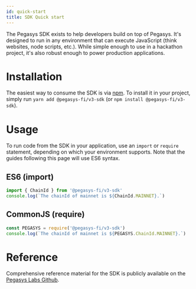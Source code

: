 ```yaml
---
id: quick-start
title: SDK Quick start
---
```


The Pegasys SDK exists to help developers build on top of Pegasys. It's designed to run in any environment that can execute JavaScript (think websites, node scripts, etc.). While simple enough to use in a hackathon project, it's also robust enough to power production applications.

# Installation

The easiest way to consume the SDK is via [npm](https://github.com/Pegasys-fi/v1-sdk). To install it in your project, simply run `yarn add @pegasys-fi/v3-sdk` (or `npm install @pegasys-fi/v3-sdk`).

# Usage

To run code from the SDK in your application, use an `import` or `require` statement, depending on which your environment supports. Note that the guides following this page will use ES6 syntax.

## ES6 (import)

```typescript
import { ChainId } from '@pegasys-fi/v3-sdk'
console.log(`The chainId of mainnet is ${ChainId.MAINNET}.`)
```

## CommonJS (require)

```typescript
const PEGASYS = require('@pegasys-fi/v3-sdk')
console.log(`The chainId of mainnet is ${PEGASYS.ChainId.MAINNET}.`)
```

# Reference

Comprehensive reference material for the SDK is publicly available on the [Pegasys Labs Github](https://github.com/Pegasys).

